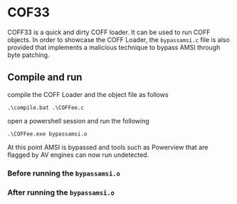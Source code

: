 # COF33 


COFF33 is a quick and dirty COFF loader. It can be used to run COFF objects. In order to showcase the COFF Loader, the `bypassamsi.c` file is also provided that implements a malicious technique to bypass AMSI through byte patching.  

## Compile and run 

compile the COFF Loader and the object file as follows 

```
.\compile.bat .\COFFee.c
```

open a powershell session and run the following 

```
.\COFFee.exe bypassamsi.o
```
At this point AMSI is bypassed and tools such as Powerview that are flagged by AV engines can now run undetected. 

### Before running the `bypassamsi.o` 


### After running the `bypassamsi.o` 

